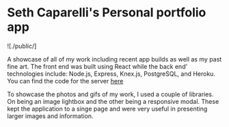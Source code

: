 # Seth Caparelli's Personal portfolio app

![./public/]

A showcase of all of my work including recent app builds as well as my past fine art.  The front end was built using React while the back end' technologies include: Node.js, Express, Knex.js, PostgreSQL, and Heroku.  You can find the code for the server [here](https://github.com/SethCaparelli/portfolio-app-backend)

To showcase the photos and gifs of my work, I used a couple of libraries. On being an image lightbox and the other being a responsive modal.  These kept the application to a singe page and were very useful in presenting larger images and information.
